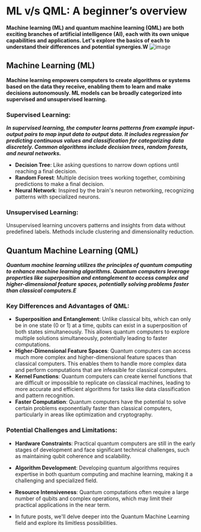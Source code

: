 # ML v/s QML: A beginner’s overview

**Machine learning (ML) and quantum machine learning (QML) are both exciting branches of artificial intelligence (AI), each with its own unique capabilities and applications. Let's explore the basics of each to understand their differences and potential synergies.W**
![image](https://github.com/Rjesh2006/Q_m_l/assets/143868643/eea08dbd-25ae-44f6-b7ac-9266f00b0d2e)


## Machine Learning (ML)

**Machine learning empowers computers to create algorithms or systems based on the data they receive, enabling them to learn and make decisions autonomously. ML models can be broadly categorized into supervised and unsupervised learning.**

### Supervised Learning:

***In supervised learning, the computer learns patterns from example input-output pairs to map input data to output data. It includes regression for predicting continuous values and classification for categorizing data discretely. Common algorithms include decision trees, random forests, and neural networks.***

- **Decision Tree**: Like asking questions to narrow down options until reaching a final decision.
- **Random Forest**: Multiple decision trees working together, combining predictions to make a final decision.
- **Neural Network**: Inspired by the brain's neuron networking, recognizing patterns with specialized neurons.

### Unsupervised Learning:

Unsupervised learning uncovers patterns and insights from data without predefined labels. Methods include clustering and dimensionality reduction.

## Quantum Machine Learning (QML)

***Quantum machine learning utilizes the principles of quantum computing to enhance machine learning algorithms. Quantum computers leverage properties like superposition and entanglement to access complex and higher-dimensional feature spaces, potentially solving problems faster than classical computers.E***

### Key Differences and Advantages of QML:

- **Superposition and Entanglement**: Unlike classical bits, which can only be in one state (0 or 1) at a time, qubits can exist in a superposition of both states simultaneously. This allows quantum computers to explore multiple solutions simultaneously, potentially leading to faster computations.
- **Higher-Dimensional Feature Spaces**: Quantum computers can access much more complex and higher-dimensional feature spaces than classical computers. This enables them to handle more complex data and perform computations that are infeasible for classical computers.
- **Kernel Functions**: Quantum computers can create kernel functions that are difficult or impossible to replicate on classical machines, leading to more accurate and efficient algorithms for tasks like data classification and pattern recognition.
- **Faster Computation**: Quantum computers have the potential to solve certain problems exponentially faster than classical computers, particularly in areas like optimization and cryptography.

### Potential Challenges and Limitations:

- **Hardware Constraints**: Practical quantum computers are still in the early stages of development and face significant technical challenges, such as maintaining qubit coherence and scalability.
- **Algorithm Development**: Developing quantum algorithms requires expertise in both quantum computing and machine learning, making it a challenging and specialized field.
- **Resource Intensiveness**: Quantum computations often require a large number of qubits and complex operations, which may limit their practical applications in the near term.

- In future posts, we'll delve deeper into the Quantum Machine Learning field and explore its limitless possibilities.

